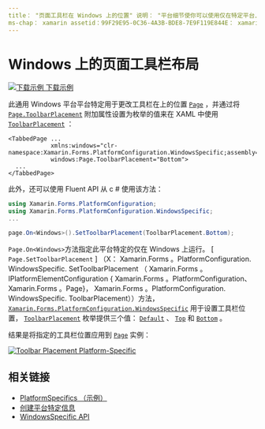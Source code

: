 ```yaml
---
title： "页面工具栏在 Windows 上的位置" 说明： "平台细节使你可以使用仅在特定平台上可用的功能，而无需实现自定义呈现器或效果。 本文介绍如何使用 Windows 平台特定的来更改页面上工具栏的位置。
ms-chap： xamarin assetid：99F29E95-0C36-4A3B-BDE8-7E9F119E844E： xamarin 窗体作者： davidbritch： dabritch ms. 日期：10/24/2018 非 loc： [ Xamarin.Forms ， Xamarin.Essentials ]
---
```


# <a name="page-toolbar-placement-on-windows"></a>Windows 上的页面工具栏布局

[![下载示例](~/media/shared/download.png) 下载示例](https://docs.microsoft.com/samples/xamarin/xamarin-forms-samples/userinterface-platformspecifics)

此通用 Windows 平台平台特定用于更改工具栏在上的位置 [`Page`](xref:Xamarin.Forms.Page) ，并通过将 [`Page.ToolbarPlacement`](xref:Xamarin.Forms.PlatformConfiguration.WindowsSpecific.Page.ToolbarPlacementProperty) 附加属性设置为枚举的值来在 XAML 中使用 [`ToolbarPlacement`](xref:Xamarin.Forms.PlatformConfiguration.WindowsSpecific.ToolbarPlacement) ：

```xaml
<TabbedPage ...
            xmlns:windows="clr-namespace:Xamarin.Forms.PlatformConfiguration.WindowsSpecific;assembly=Xamarin.Forms.Core"
            windows:Page.ToolbarPlacement="Bottom">
  ...
</TabbedPage>
```

此外，还可以使用 Fluent API 从 c # 使用该方法：

```csharp
using Xamarin.Forms.PlatformConfiguration;
using Xamarin.Forms.PlatformConfiguration.WindowsSpecific;
...

page.On<Windows>().SetToolbarPlacement(ToolbarPlacement.Bottom);
```

`Page.On<Windows>`方法指定此平台特定的仅在 Windows 上运行。 [ `Page.SetToolbarPlacement` ] （X： Xamarin.Forms 。PlatformConfiguration. WindowsSpecific. SetToolbarPlacement （ Xamarin.Forms 。IPlatformElementConfiguration { Xamarin.Forms 。PlatformConfiguration、 Xamarin.Forms 。Page}， Xamarin.Forms 。PlatformConfiguration. WindowsSpecific. ToolbarPlacement））方法， [`Xamarin.Forms.PlatformConfiguration.WindowsSpecific`](xref:Xamarin.Forms.PlatformConfiguration.WindowsSpecific) 用于设置工具栏位置， [`ToolbarPlacement`](xref:Xamarin.Forms.PlatformConfiguration.WindowsSpecific.ToolbarPlacement) 枚举提供三个值： [`Default`](xref:Xamarin.Forms.PlatformConfiguration.WindowsSpecific.ToolbarPlacement.Default) 、 [`Top`](xref:Xamarin.Forms.PlatformConfiguration.WindowsSpecific.ToolbarPlacement.Top) 和 [`Bottom`](xref:Xamarin.Forms.PlatformConfiguration.WindowsSpecific.ToolbarPlacement.Bottom) 。

结果是将指定的工具栏位置应用到 [`Page`](xref:Xamarin.Forms.Page) 实例：

[![](page-toolbar-placement-images/toolbar-placement.png "Toolbar Placement Platform-Specific")](page-toolbar-placement-images/toolbar-placement-large.png#lightbox "Toolbar Placement Platform-Specific")

## <a name="related-links"></a>相关链接

- [PlatformSpecifics （示例）](https://docs.microsoft.com/samples/xamarin/xamarin-forms-samples/userinterface-platformspecifics)
- [创建平台特定信息](~/xamarin-forms/platform/platform-specifics/index.md#creating-platform-specifics)
- [WindowsSpecific API](xref:Xamarin.Forms.PlatformConfiguration.WindowsSpecific)
